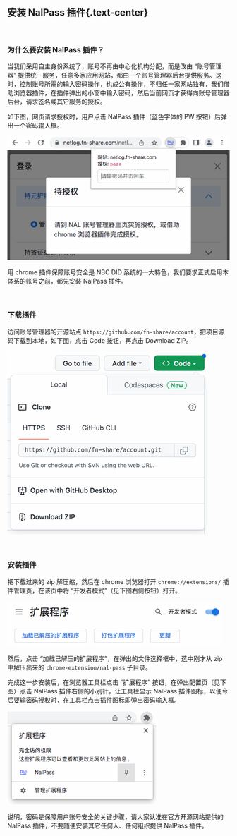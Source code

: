 安装 NalPass 插件{.text-center}
---------------

&nbsp;

### 为什么要安装 NalPass 插件？

当我们采用自主身份系统了，账号不再由中心化机构分配，而是改由 “账号管理器” 提供统一服务，任意多家应用网站，都由一个账号管理器后台提供服务。这时，控制账号所需的输入密码操作，也成公有操作，不归任一家网站独有，我们借助浏览器插件，在插件弹出的小窗中输入密码，然后当前网页才获得向账号管理器后台，请求签名或其它服务的授权。

如下图，网页请求授权时，用户点击 NalPass 插件（蓝色字体的 PW 按钮）后弹出一个密码输入框。

![NalPass 插件](res/nalpass.gif)

用 chrome 插件保障账号安全是 NBC DID 系统的一大特色，我们要求正式启用本体系的账号之前，都先安装 NalPass 插件。

&nbsp;

### 下载插件

访问账号管理器的开源站点 `https://github.com/fn-share/account`，把项目源码下载到本地，如下图，点击 Code 按钮，再点击 Download ZIP。

![下载插件](res/down_nalpass.gif)

&nbsp;

### 安装插件

把下载过来的 zip 解压缩，然后在 chrome 浏览器打开 `chrome://extensions/` 插件管理页，在该页中将 “开发者模式”（见下图右侧按钮）打开。

![安装插件](res/chrome_ext.gif)

然后，点击 “加载已解压的扩展程序”，在弹出的文件选择框中，选中刚才从 zip 中解压出来的 `chrome-extension/nal-pass` 子目录。

完成这一步安装后，在浏览器工具栏点击 “扩展程序” 按钮，在弹出配置页（见下图）点击 NalPass 插件右侧的小别针，让工具栏显示 NalPass 插件图标，以便今后要输密码授权时，在工具栏点击插件图标即弹出密码输入框。

![将插件固定到工具栏](res/fix_plugin.gif)

说明，密码是保障用户账号安全的关键步骤，请大家认准在官方开源网站提供的 NalPass 插件，不要随便安装其它任何人、任何组织提供 NalPass 插件。
